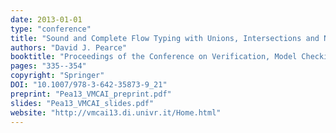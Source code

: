 ```yaml
---
date: 2013-01-01
type: "conference"
title: "Sound and Complete Flow Typing with Unions, Intersections and Negations"
authors: "David J. Pearce"
booktitle: "Proceedings of the Conference on Verification, Model Checking, and Abstract Interpretation (VMCAI)"
pages: "335--354"
copyright: "Springer"
DOI: "10.1007/978-3-642-35873-9_21"
preprint: "Pea13_VMCAI_preprint.pdf"
slides: "Pea13_VMCAI_slides.pdf"
website: "http://vmcai13.di.univr.it/Home.html"
---
```


